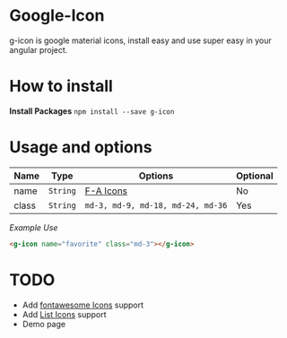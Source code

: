 
# Google-Icon
g-icon is google material icons, install easy and use super easy in your angular project.




# How to install

**Install Packages**
`npm install --save g-icon`





# Usage and options

Name      | Type               | Options                                   | Optional
---       | ---                | ---                                       | ---
name      | `String`           | [F-A Icons](https://material.io/resources/icons/) | No
class     | `String`           | `md-3, md-9, md-18, md-24, md-36`                 | Yes


*Example Use*
```html
<g-icon name="favorite" class="md-3"></g-icon>
```

# TODO
- Add [fontawesome Icons](http://fontawesome.com) support
- Add [List Icons](https://material.io/resources/icons/) support
- Demo page
